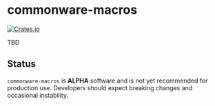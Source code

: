 # commonware-macros

[![Crates.io](https://img.shields.io/crates/v/commonware-macros.svg)](https://crates.io/crates/commonware-macros)

TBD

## Status 

`commonware-macros` is **ALPHA** software and is not yet recommended for production use. Developers should expect breaking changes and occasional instability.